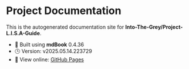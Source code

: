 
# Project Documentation

This is the autogenerated documentation site for **Into-The-Grey/Project-L.I.S.A-Guide**.

- 📘 Built using **mdBook** 0.4.36
- 🕒 Version: v2025.05.14.223729
- 🔗 View online: [GitHub Pages](https://Into-The-Grey.github.io/Project-L.I.S.A-Guide)

